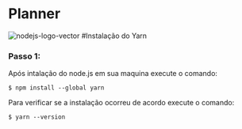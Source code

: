 # Planner
![nodejs-logo-vector](https://user-images.githubusercontent.com/83310782/218368308-9a7acfc7-f581-4db5-8fc5-9317659ef0bf.svg)
#Instalação do Yarn
<h3>Passo 1:</h3>
<p>Após intalação do node.js em sua maquina execute o comando:<p>
    
    $ npm install --global yarn 
    
<p>Para verificar se a instalação ocorreu de acordo execute o comando:<p>
    
    $ yarn --version
